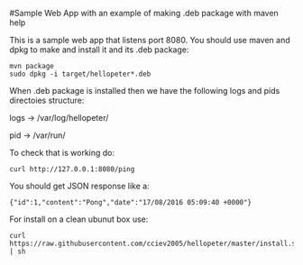 #Sample Web App with an example of making .deb package with maven help

This is a sample web app that listens port 8080.
You should use maven and dpkg to make and install it and its .deb package:

	mvn package
	sudo dpkg -i target/hellopeter*.deb


When .deb package is installed then we have the following logs and pids directoies structure:

logs -> /var/log/hellopeter/

pid -> /var/run/

To check that is working do:

	curl http://127.0.0.1:8080/ping

You should get JSON response like a:

	{"id":1,"content":"Pong","date":"17/08/2016 05:09:40 +0000"} 

For install on a clean ubunut box use:

	curl https://raw.githubusercontent.com/cciev2005/hellopeter/master/install.sh | sh
